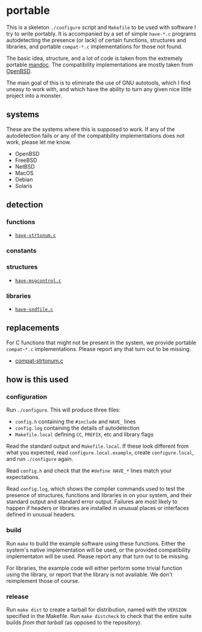 # portable

This is a skeleton `./configure` script and `Makefile`
to be used with software I try to write portably.
It is accompanied by a set of simple `have-*.c` programs autodetecting
the presence (or lack) of certain functions, structures and libraries,
and portable `compat-*.c` implementations for those not found.

The basic idea, structure, and a lot of code is taken from
the extremely portable [mandoc](http://mandoc.bsd.lv/).
The compatibility implementations are mostly taken from
[OpenBSD](http://cvsweb.openbsd.org/).

The main goal of this is to eliminate the use of GNU autotools,
which I find uneasy to work with, and which have the ability
to turn any given nice little project into a monster.

## systems

These are the systems where this is supposed to work.
If any of the autodetection fails or any of the compatibility
implementations does not work, please let me know.

* OpenBSD
* FreeBSD
* NetBSD
* MacOS
* Debian
* Solaris

## detection

### functions

* [`have-strtonum.c`](have-strtonum.c)

### constants

### structures

* [`have-msgcontrol.c`](have-msgcontrol.c)

### libraries

* [`have-sndfile.c`](have-sndfile.c)

## replacements

For C functions that might not be present in the system,
we provide portable `compat-*.c` implementations.
Please report any that turn out to be missing.

* [compat-strtonum.c](compat-strtonum.c)

## how is this used

### configuration

Run `./configure`. This will produce three files:

* `config.h` containing the `#include` and `HAVE_` lines
* `config.log` containing the details of autodetection
* `Makefile.local` defining `CC`, `PREFIX`, etc and library flags

Read the standard output and `Makefile.local`.
If these look different from what you expected,
read `configure.local.example`, create `configure.local`,
and run `./configure` again.

Read `config.h` and check that the `#define HAVE_*` lines
match your expectations.

Read `config.log`, which shows the compiler commands used to test
the presence of structures, functions and libraries in on your system,
and their standard output and standard error output.
Failures are most likely to happen
if headers or libraries are installed in unusual places
or interfaces defined in unusual headers.

### build

Run `make` to build the example software using these functions.
Either the system's native implementation will be used,
or the provided compatibility implementaton will be used.
Please report any that turn out to be missing.

For libraries, the example code will either perform some
trivial function using the library, or report that the library
is not available. We don't reimplement those of course.

### release

Run `make dist` to create a tarball for distribution,
named with the `VERSION` specified in the Makefile.
Run `make distcheck` to check that the entire suite
builds *from that tarball* (as opposed to the repository).

